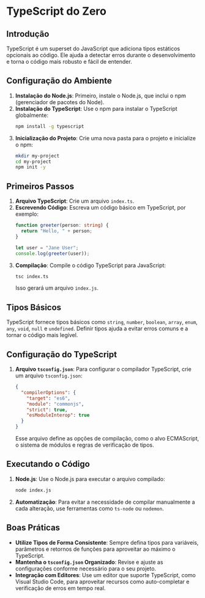 
# TypeScript do Zero

## Introdução

TypeScript é um superset do JavaScript que adiciona tipos estáticos opcionais ao código. Ele ajuda a detectar erros durante o desenvolvimento e torna o código mais robusto e fácil de entender.

## Configuração do Ambiente

1. **Instalação do Node.js**: Primeiro, instale o Node.js, que inclui o npm (gerenciador de pacotes do Node).
2. **Instalação do TypeScript**: Use o npm para instalar o TypeScript globalmente:
   ```bash
   npm install -g typescript
   ```
3. **Inicialização do Projeto**: Crie uma nova pasta para o projeto e inicialize o npm:
   ```bash
   mkdir my-project
   cd my-project
   npm init -y
   ```

## Primeiros Passos

1. **Arquivo TypeScript**: Crie um arquivo `index.ts`.
2. **Escrevendo Código**: Escreva um código básico em TypeScript, por exemplo:
   ```typescript
   function greeter(person: string) {
     return "Hello, " + person;
   }

   let user = "Jane User";
   console.log(greeter(user));
   ```
3. **Compilação**: Compile o código TypeScript para JavaScript:
   ```bash
   tsc index.ts
   ```
   Isso gerará um arquivo `index.js`.

## Tipos Básicos

TypeScript fornece tipos básicos como `string`, `number`, `boolean`, `array`, `enum`, `any`, `void`, `null` e `undefined`. Definir tipos ajuda a evitar erros comuns e a tornar o código mais legível.

## Configuração do TypeScript

1. **Arquivo `tsconfig.json`**: Para configurar o compilador TypeScript, crie um arquivo `tsconfig.json`:
   ```json
   {
     "compilerOptions": {
       "target": "es6",
       "module": "commonjs",
       "strict": true,
       "esModuleInterop": true
     }
   }
   ```
   Esse arquivo define as opções de compilação, como o alvo ECMAScript, o sistema de módulos e regras de verificação de tipos.

## Executando o Código

1. **Node.js**: Use o Node.js para executar o arquivo compilado:
   ```bash
   node index.js
   ```
2. **Automatização**: Para evitar a necessidade de compilar manualmente a cada alteração, use ferramentas como `ts-node` ou `nodemon`.

## Boas Práticas

- **Utilize Tipos de Forma Consistente**: Sempre defina tipos para variáveis, parâmetros e retornos de funções para aproveitar ao máximo o TypeScript.
- **Mantenha o `tsconfig.json` Organizado**: Revise e ajuste as configurações conforme necessário para o seu projeto.
- **Integração com Editores**: Use um editor que suporte TypeScript, como Visual Studio Code, para aproveitar recursos como auto-completar e verificação de erros em tempo real.
